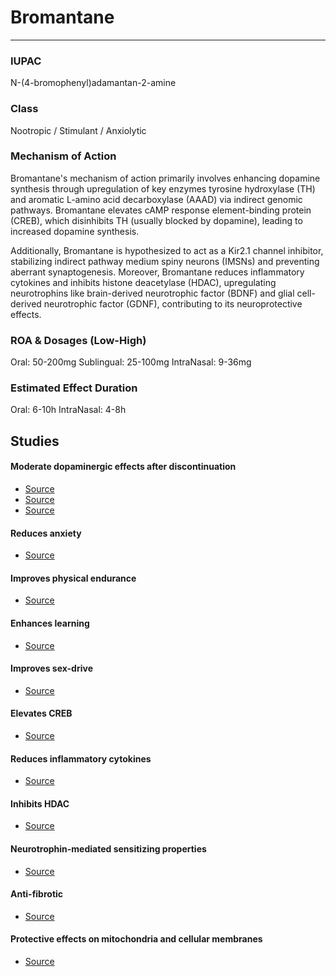 # Bromantane

---

### IUPAC
N-(4-bromophenyl)adamantan-2-amine

### Class
Nootropic / Stimulant / Anxiolytic

<!--Analogues: -->
<!--Prodrugs: -->

### Mechanism of Action

Bromantane's mechanism of action primarily involves enhancing dopamine synthesis through upregulation of key enzymes tyrosine hydroxylase (TH) and aromatic L-amino acid decarboxylase (AAAD) via indirect genomic pathways. Bromantane elevates cAMP response element-binding protein (CREB), which disinhibits TH (usually blocked by dopamine), leading to increased dopamine synthesis.

Additionally, Bromantane is hypothesized to act as a Kir2.1 channel inhibitor, stabilizing indirect pathway medium spiny neurons (IMSNs) and preventing aberrant synaptogenesis. Moreover, Bromantane reduces inflammatory cytokines and inhibits histone deacetylase (HDAC), upregulating neurotrophins like brain-derived neurotrophic factor (BDNF) and glial cell-derived neurotrophic factor (GDNF), contributing to its neuroprotective effects.

### ROA & Dosages (Low-High)
Oral: 50-200mg
Sublingual: 25-100mg
IntraNasal: 9-36mg

### Estimated Effect Duration
Oral: 6-10h
IntraNasal: 4-8h

## Studies

#### Moderate dopaminergic effects after discontinuation
- [Source](https://pubmed.ncbi.nlm.nih.gov/11109517/)
- [Source](https://pubmed.ncbi.nlm.nih.gov/19491814/)
- [Source](https://pubmed.ncbi.nlm.nih.gov/21322821/)

#### Reduces anxiety
- [Source](https://pubmed.ncbi.nlm.nih.gov/21322821/)

#### Improves physical endurance
- [Source](https://pubmed.ncbi.nlm.nih.gov/10934588/)

#### Enhances learning
- [Source](https://pubmed.ncbi.nlm.nih.gov/10998997/)

#### Improves sex-drive
- [Source](https://pubmed.ncbi.nlm.nih.gov/15341065/)

#### Elevates CREB
- [Source](https://www.sciencedirect.com/science/article/abs/pii/S0028390807002109)

#### Reduces inflammatory cytokines
- [Source](https://pubmed.ncbi.nlm.nih.gov/22288152/)

#### Inhibits HDAC
- [Source](https://sci-hub.se/https://pubmed.ncbi.nlm.nih.gov/22235395/)

#### Neurotrophin-mediated sensitizing properties
- [Source](https://sci-hub.se/https://link.springer.com/article/10.1007%2Fs10517-012-1516-z)

#### Anti-fibrotic
- [Source](https://www.globenewswire.com/news-release/2019/07/31/1894580/0/en/Algernon-Pharmaceuticals-Announces-Russian-Athletic-Performance-Enhancing-Drugs-Bemethyl-NP-135-and-Bromantane-NP-160-Exhibited-Potent-Anti-Fibrotic-Activity-in-NASH-and-CKD-Studie.html)

#### Protective effects on mitochondria and cellular membranes
- [Source](https://pubmed.ncbi.nlm.nih.gov/9929819/)

<!--### Interactions-->